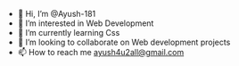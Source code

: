- 👋 Hi, I’m @Ayush-181
- 👀 I’m interested in Web Development
- 🌱 I’m currently learning Css
- 💞️ I’m looking to collaborate on Web development projects
- 📫 How to reach me ayush4u2all@gmail.com

<!---
Ayush-181/Ayush-181 is a ✨ special ✨ repository because its `README.md` (this file) appears on your GitHub profile.
You can click the Preview link to take a look at your changes.
--->
